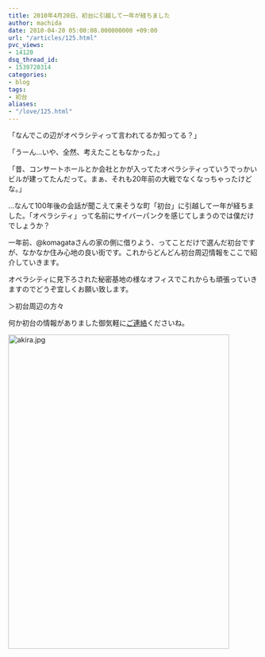 ```yaml
---
title: 2010年4月20日、初台に引越して一年が経ちました
author: machida
date: 2010-04-20 05:00:08.000000000 +09:00
url: "/articles/125.html"
pvc_views:
- 14120
dsq_thread_id:
- 1539720314
categories:
- blog
tags:
- 初台
aliases:
- "/love/125.html"
---
```

「なんでこの辺がオペラシティって言われてるか知ってる？」

「うーん…いや、全然、考えたこともなかった。」

「昔、コンサートホールとか会社とかが入ってたオペラシティっていうでっかいビルが建ってたんだって。まぁ、それも20年前の大戦でなくなっちゃったけどな。」

…なんて100年後の会話が聞こえて来そうな町「初台」に引越して一年が経ちました。「オペラシティ」って名前にサイバーパンクを感じてしまうのでは僕だけでしょうか？

一年前、@komagataさんの家の側に借りよう、ってことだけで選んだ初台ですが、なかなか住み心地の良い街です。これからどんどん初台周辺情報をここで紹介していきます。

オペラシティに見下ろされた秘密基地の様なオフィスでこれからも頑張っていきますのでどうぞ宜しくお願い致します。

＞初台周辺の方々

何か初台の情報がありました御気軽に[ご連絡][1]くださいね。


  <a href="http://www.flickr.com/photos/fjord_llc/4533174700/" title="akira.jpg" ><img src="http://farm3.static.flickr.com/2767/4533174700_cb60617972_o.jpg" width="445" height="633" alt="akira.jpg" /></a>


 [1]: /inquiry
